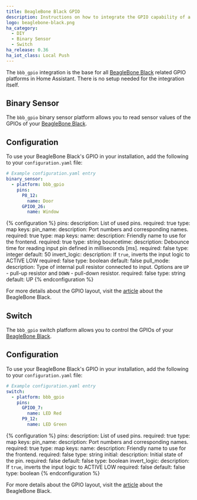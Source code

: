 ```yaml
---
title: BeagleBone Black GPIO
description: Instructions on how to integrate the GPIO capability of a BeagleBone Black into Home Assistant.
logo: beaglebone-black.png
ha_category:
  - DIY
  - Binary Sensor
  - Switch
ha_release: 0.36
ha_iot_class: Local Push
---
```


The `bbb_gpio` integration is the base for all [BeagleBone Black](https://beagleboard.org/black) related GPIO platforms in Home Assistant.
There is no setup needed for the integration itself.

## Binary Sensor

The `bbb_gpio` binary sensor platform allows you to read sensor values of the GPIOs of your [BeagleBone Black](https://beagleboard.org/black).

## Configuration

To use your BeagleBone Black's GPIO in your installation, add the following to your `configuration.yaml` file:

```yaml
# Example configuration.yaml entry
binary_sensor:
  - platform: bbb_gpio
    pins:
      P8_12:
        name: Door
      GPIO0_26:
        name: Window
```

{% configuration %}
pins:
  description: List of used pins.
  required: true
  type: map
  keys:
    pin_name:
      description: Port numbers and corresponding names.
      required: true
      type: map
      keys:
        name:
          description: Friendly name to use for the frontend.
          required: true
          type: string
        bouncetime:
          description: Debounce time for reading input pin defined in milliseconds [ms].
          required: false
          type: integer
          default: 50
        invert_logic:
          description: If `true`, inverts the input logic to ACTIVE LOW
          required: false
          type: boolean
          default: false
        pull_mode:
          description: Type of internal pull resistor connected to input. Options are `UP` - pull-up resistor and `DOWN` - pull-down resistor.
          required: false
          type: string
          default: UP
{% endconfiguration %}

For more details about the GPIO layout, visit the [article](https://elinux.org/Beagleboard:BeagleBoneBlack) about the BeagleBone Black.

## Switch

The `bbb_gpio` switch platform allows you to control the GPIOs of your [BeagleBone Black](https://beagleboard.org/black).

## Configuration

To use your BeagleBone Black's GPIO in your installation, add the following to your `configuration.yaml` file:

```yaml
# Example configuration.yaml entry
switch:
  - platform: bbb_gpio
    pins:
      GPIO0_7:
        name: LED Red
      P9_12:
        name: LED Green
```

{% configuration %}
pins:
  description: List of used pins.
  required: true
  type: map
  keys:
    pin_name:
      description: Port numbers and corresponding names.
      required: true
      type: map
      keys:
        name:
          description: Friendly name to use for the frontend.
          required: false
          type: string
        initial:
          description: Initial state of the pin.
          required: false
          default: false
          type: boolean
        invert_logic:
          description: If `true`, inverts the input logic to ACTIVE LOW
          required: false
          default: false
          type: boolean
{% endconfiguration %}

For more details about the GPIO layout, visit the [article](https://elinux.org/Beagleboard:BeagleBoneBlack) about the BeagleBone Black.
